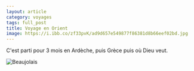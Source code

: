 ```yaml
---
layout: article
category: voyages
tags: full_post
title: Voyage en Orient
image: https://i.ibb.co/zf33pvK/ad9d657e549877f86381d8b66eef02bd.jpg
---
```


C'est parti pour 3 mois en Ardèche, puis Grèce puis où Dieu veut. 

<!-- more -->
![Beaujolais](https://i.ibb.co/zf33pvK/ad9d657e549877f86381d8b66eef02bd.jpg) 

